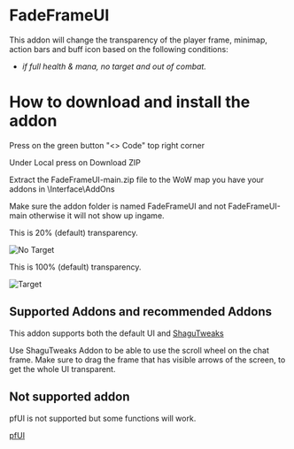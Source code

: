 # FadeFrameUI
This addon will change the transparency of the player frame, minimap, action bars and buff icon based on the following conditions:    
- *if full health & mana, no target and out of combat.*

# How to download and install the addon
Press on the green button "<> Code" top right corner

Under Local press on Download ZIP

Extract the FadeFrameUI-main.zip file to the WoW map you have your addons in \Interface\AddOns

Make sure the addon folder is named FadeFrameUI and not FadeFrameUI-main otherwise it will not show up ingame.

This is 20% (default) transparency.

![No Target](https://github.com/user-attachments/assets/13dff91d-ebca-440a-86d0-f4474ef87424)

This is 100% (default) transparency.

![Target](https://github.com/user-attachments/assets/0ccc2300-3367-42b5-b5df-86158164297f)

## Supported Addons and recommended Addons
This addon supports both the default UI and [ShaguTweaks](https://shagu.org/ShaguTweaks/)

Use ShaguTweaks Addon to be able to use the scroll wheel on the chat frame.
Make sure to drag the frame that has visible arrows of the screen, to get the whole UI transparent.

## Not supported addon
pfUI is not supported but some functions will work.


[pfUI](https://shagu.org/pfUI/)
